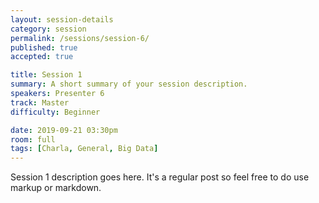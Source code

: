 ```yaml
---
layout: session-details
category: session
permalink: /sessions/session-6/
published: true
accepted: true

title: Session 1
summary: A short summary of your session description.
speakers: Presenter 6
track: Master
difficulty: Beginner

date: 2019-09-21 03:30pm
room: full
tags: [Charla, General, Big Data]
---
```


Session 1 description goes here. It's a regular post so feel free to do use markup or markdown.
